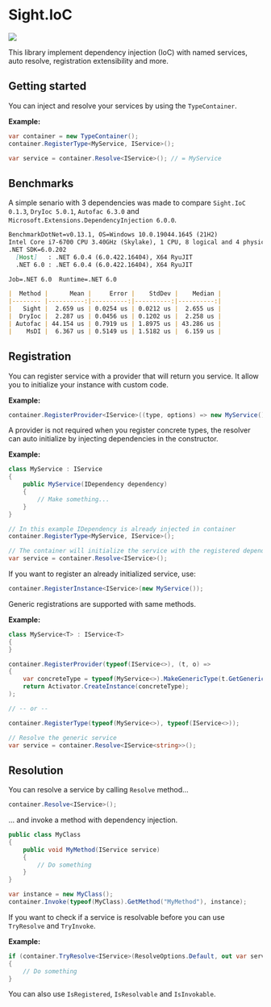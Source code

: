 # Sight.IoC

[![](https://img.shields.io/nuget/v/Sight.IoC.svg)](https://www.nuget.org/packages/Sight.IoC/)

This library implement dependency injection (IoC) with named services, auto resolve, registration extensibility and more.

## Getting started

You can inject and resolve your services by using the `TypeContainer`.

**Example:**
```csharp
var container = new TypeContainer();
container.RegisterType<MyService, IService>();

var service = container.Resolve<IService>(); // = MyService
```

## Benchmarks

A simple senario with 3 dependencies was made to compare `Sight.IoC 0.1.3`, `DryIoc 5.0.1`, `Autofac 6.3.0` and `Microsoft.Extensions.DependencyInjection 6.0.0`.

```md
BenchmarkDotNet=v0.13.1, OS=Windows 10.0.19044.1645 (21H2)
Intel Core i7-6700 CPU 3.40GHz (Skylake), 1 CPU, 8 logical and 4 physical cores
.NET SDK=6.0.202
  [Host]   : .NET 6.0.4 (6.0.422.16404), X64 RyuJIT
  .NET 6.0 : .NET 6.0.4 (6.0.422.16404), X64 RyuJIT

Job=.NET 6.0  Runtime=.NET 6.0

|  Method |      Mean |     Error |    StdDev |    Median |
|-------- |----------:|----------:|----------:|----------:|
|   Sight |  2.659 us | 0.0254 us | 0.0212 us |  2.655 us |
|  DryIoc |  2.287 us | 0.0456 us | 0.1202 us |  2.258 us |
| Autofac | 44.154 us | 0.7919 us | 1.8975 us | 43.286 us |
|    MsDI |  6.367 us | 0.5149 us | 1.5182 us |  6.159 us |
```

## Registration

You can register service with a provider that will return you service. It allow you to initialize your instance with custom code.

**Example:**
```csharp
container.RegisterProvider<IService>((type, options) => new MyService());
```

A provider is not required when you register concrete types, the resolver can auto initialize by injecting dependencies in the constructor.

**Example:**
```csharp
class MyService : IService
{
    public MyService(IDependency dependency)
    {
        // Make something...
    }
}

// In this example IDependency is already injected in container
container.RegisterType<MyService, IService>();

// The container will initialize the service with the registered dependency
var service = container.Resolve<IService>();
```

If you want to register an already initialized service, use:

```csharp
container.RegisterInstance<IService>(new MyService());
```

Generic registrations are supported with same methods.

**Example:**
```csharp
class MyService<T> : IService<T>
{
}

container.RegisterProvider(typeof(IService<>), (t, o) =>
{
    var concreteType = typeof(MyService<>).MakeGenericType(t.GetGenericArguments());
    return Activator.CreateInstance(concreteType);
);

// -- or --

container.RegisterType(typeof(MyService<>), typeof(IService<>));

// Resolve the generic service
var service = container.Resolve<IService<string>>();
```

## Resolution

You can resolve a service by calling `Resolve` method...

```csharp
container.Resolve<IService>();
```

... and invoke a method with dependency injection.

```csharp
public class MyClass
{
    public void MyMethod(IService service)
    {
        // Do something
    }
}

var instance = new MyClass();
container.Invoke(typeof(MyClass).GetMethod("MyMethod"), instance);
```

If you want to check if a service is resolvable before you can use `TryResolve` and `TryInvoke`.

**Example:**
```csharp
if (container.TryResolve<IService>(ResolveOptions.Default, out var service))
{
    // Do something
}
```

You can also use `IsRegistered`, `IsResolvable` and `IsInvokable`.

